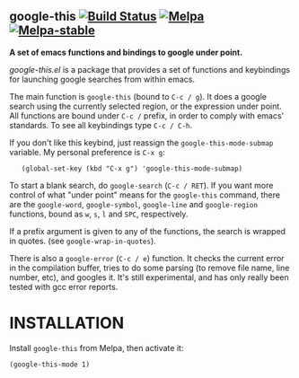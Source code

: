 google-this [![Build Status](https://secure.travis-ci.org/Bruce-Connor/emacs-google-this.png?branch=master)](http://travis-ci.org/Bruce-Connor/emacs-google-this) [![Melpa](http://melpa.org/packages/google-this-badge.svg)](http://melpa.org/#/google-this) [![Melpa-stable](http://stable.melpa.org/packages/google-this-badge.svg)](http://melpa.org/#/google-this)
------------------------

**A set of emacs functions and bindings to google under point.**

*google-this.el* is a package that provides a set of functions and keybindings for
launching google searches from within emacs.

The main function is `google-this` (bound to `C-c / g`). It does a
google search using the currently selected region, or the expression
under point. All functions are bound under `C-c /` prefix, in order to
comply with emacs' standards. To see all keybindings type `C-c / C-h`.

If you don't like this keybind, just reassign the
`google-this-mode-submap` variable.
My personal preference is `C-x g`:

       (global-set-key (kbd "C-x g") 'google-this-mode-submap)
       
To start a blank search, do `google-search` (`C-c / RET`). If you want
more control of what "under point" means for the `google-this`
command, there are the `google-word`, `google-symbol`, `google-line`
and `google-region` functions, bound as `w`, `s`, `l` and `SPC`,
respectively.
 
If a prefix argument is given to any of the functions, the search is
wrapped in quotes. (see `google-wrap-in-quotes`).

There is also a `google-error` (`C-c / e`) function. It checks the
current error in the compilation buffer, tries to do some parsing (to
remove file name, line number, etc), and googles it. It's still
experimental, and has only really been tested with gcc error reports.

INSTALLATION
===

Install `google-this` from Melpa, then activate it:

	(google-this-mode 1)


